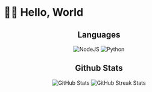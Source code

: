 # 👋🏻 Hello, World

<div align="center">
  
## Languages

![NodeJS](https://img.shields.io/badge/NodeJS-339933?style=for-the-badge&logo=node.js&logoColor=white)
![Python](https://img.shields.io/badge/Python-3776AB?style=for-the-badge&logo=python&logoColor=white)

## Github Stats

<img src="https://github-readme-stats.vercel.app/api?username=nezzixccc&show_icons=true&hide_title=true&hide_border=true&bg_color=0D1117&text_color=ffffff&icon_color=0078D6&title_color=0078D6&ring_color=0078D6" alt="GitHub Stats">

<img src="https://github-readme-streak-stats.herokuapp.com/?user=nezzixccc&theme=dark&hide_border=true&background=0D1117&stroke=0078D6&ring=0078D6&fire=0078D6&currStreakNum=ffffff&sideNums=ffffff&currStreakLabel=0078D6&sideLabels=0078D6&dates=ffffff" alt="GitHub Streak Stats">
